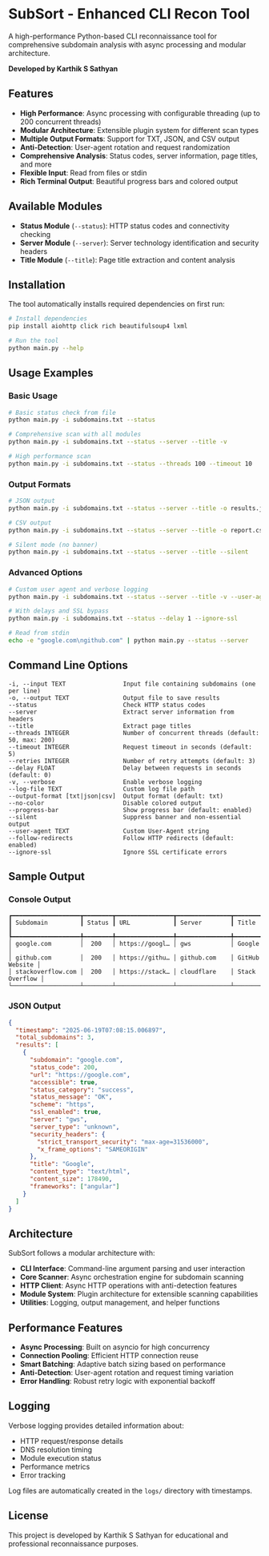 # SubSort - Enhanced CLI Recon Tool

A high-performance Python-based CLI reconnaissance tool for comprehensive subdomain analysis with async processing and modular architecture.

**Developed by Karthik S Sathyan**

## Features

- **High Performance**: Async processing with configurable threading (up to 200 concurrent threads)
- **Modular Architecture**: Extensible plugin system for different scan types
- **Multiple Output Formats**: Support for TXT, JSON, and CSV output
- **Anti-Detection**: User-agent rotation and request randomization
- **Comprehensive Analysis**: Status codes, server information, page titles, and more
- **Flexible Input**: Read from files or stdin
- **Rich Terminal Output**: Beautiful progress bars and colored output

## Available Modules

- **Status Module** (`--status`): HTTP status codes and connectivity checking
- **Server Module** (`--server`): Server technology identification and security headers
- **Title Module** (`--title`): Page title extraction and content analysis

## Installation

The tool automatically installs required dependencies on first run:

```bash
# Install dependencies
pip install aiohttp click rich beautifulsoup4 lxml

# Run the tool
python main.py --help
```

## Usage Examples

### Basic Usage

```bash
# Basic status check from file
python main.py -i subdomains.txt --status

# Comprehensive scan with all modules
python main.py -i subdomains.txt --status --server --title -v

# High performance scan
python main.py -i subdomains.txt --status --threads 100 --timeout 10
```

### Output Formats

```bash
# JSON output
python main.py -i subdomains.txt --status --server --title -o results.json --output-format json

# CSV output
python main.py -i subdomains.txt --status --server --title -o report.csv --output-format csv

# Silent mode (no banner)
python main.py -i subdomains.txt --status --server --title --silent
```

### Advanced Options

```bash
# Custom user agent and verbose logging
python main.py -i subdomains.txt --status --server --title -v --user-agent "CustomBot/1.0"

# With delays and SSL bypass
python main.py -i subdomains.txt --status --delay 1 --ignore-ssl

# Read from stdin
echo -e "google.com\ngithub.com" | python main.py --status --server
```

## Command Line Options

```
-i, --input TEXT                Input file containing subdomains (one per line)
-o, --output TEXT               Output file to save results
--status                        Check HTTP status codes
--server                        Extract server information from headers
--title                         Extract page titles
--threads INTEGER               Number of concurrent threads (default: 50, max: 200)
--timeout INTEGER               Request timeout in seconds (default: 5)
--retries INTEGER               Number of retry attempts (default: 3)
--delay FLOAT                   Delay between requests in seconds (default: 0)
-v, --verbose                   Enable verbose logging
--log-file TEXT                 Custom log file path
--output-format [txt|json|csv]  Output format (default: txt)
--no-color                      Disable colored output
--progress-bar                  Show progress bar (default: enabled)
--silent                        Suppress banner and non-essential output
--user-agent TEXT               Custom User-Agent string
--follow-redirects              Follow HTTP redirects (default: enabled)
--ignore-ssl                    Ignore SSL certificate errors
```

## Sample Output

### Console Output
```
┏━━━━━━━━━━━━━━━━━━━┳━━━━━━━━┳━━━━━━━━━━━━━━━━┳━━━━━━━━━━━━━━━┳━━━━━━━━━━━━━━━━┓
┃ Subdomain         ┃ Status ┃ URL            ┃ Server        ┃ Title          ┃
┡━━━━━━━━━━━━━━━━━━━╇━━━━━━━━╇━━━━━━━━━━━━━━━━╇━━━━━━━━━━━━━━━╇━━━━━━━━━━━━━━━━┩
│ google.com        │  200   │ https://googl… │ gws           │ Google         │
│ github.com        │  200   │ https://githu… │ github.com    │ GitHub Website │
│ stackoverflow.com │  200   │ https://stack… │ cloudflare    │ Stack Overflow │
└───────────────────┴────────┴────────────────┴───────────────┴────────────────┘
```

### JSON Output
```json
{
  "timestamp": "2025-06-19T07:08:15.006897",
  "total_subdomains": 3,
  "results": [
    {
      "subdomain": "google.com",
      "status_code": 200,
      "url": "https://google.com",
      "accessible": true,
      "status_category": "success",
      "status_message": "OK",
      "scheme": "https",
      "ssl_enabled": true,
      "server": "gws",
      "server_type": "unknown",
      "security_headers": {
        "strict_transport_security": "max-age=31536000",
        "x_frame_options": "SAMEORIGIN"
      },
      "title": "Google",
      "content_type": "text/html",
      "content_size": 178490,
      "frameworks": ["angular"]
    }
  ]
}
```

## Architecture

SubSort follows a modular architecture with:

- **CLI Interface**: Command-line argument parsing and user interaction
- **Core Scanner**: Async orchestration engine for subdomain scanning
- **HTTP Client**: Async HTTP operations with anti-detection features
- **Module System**: Plugin architecture for extensible scanning capabilities
- **Utilities**: Logging, output management, and helper functions

## Performance Features

- **Async Processing**: Built on asyncio for high concurrency
- **Connection Pooling**: Efficient HTTP connection reuse
- **Smart Batching**: Adaptive batch sizing based on performance
- **Anti-Detection**: User-agent rotation and request timing variation
- **Error Handling**: Robust retry logic with exponential backoff

## Logging

Verbose logging provides detailed information about:
- HTTP request/response details
- DNS resolution timing
- Module execution status
- Performance metrics
- Error tracking

Log files are automatically created in the `logs/` directory with timestamps.

## License

This project is developed by Karthik S Sathyan for educational and professional reconnaissance purposes.
